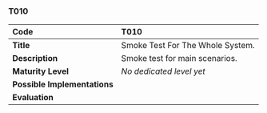 ### T010

| **Code**           | **T010** |
| :--                | :--      |
| **Title**          | Smoke Test For The Whole System. |
| **Description**    | Smoke test for main scenarios. |
| **Maturity Level** | _No dedicated level yet_ |
| **Possible Implementations** | |
| **Evaluation**     | |
